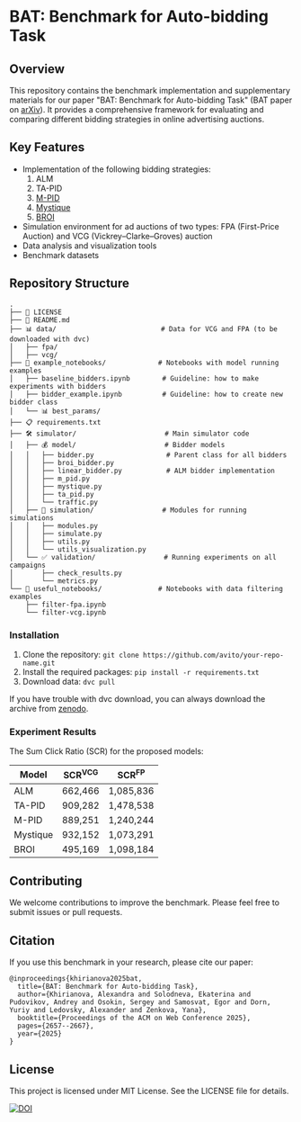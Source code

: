# BAT: Benchmark for Auto-bidding Task

## Overview

This repository contains the benchmark implementation and supplementary materials for our paper "BAT: Benchmark for Auto-bidding Task" (BAT paper on [arXiv](https://arxiv.org/abs/2505.08485)). It provides a comprehensive framework for evaluating and comparing different bidding strategies in online advertising auctions.

## Key Features

- Implementation of the following bidding strategies:
  1. ALM
  2. TA-PID
  3. [M-PID](https://arxiv.org/pdf/1905.10928)
  4. [Mystique](https://www.yahooinc.com/research/publications/mystique-a-budget-pacing-system-for-performance-optimization-in-online-advertising)
  5. [BROI](https://arxiv.org/pdf/2301.13306)
- Simulation environment for ad auctions of two types: FPA (First-Price Auction) and VCG (Vickrey–Clarke–Groves) auction
- Data analysis and visualization tools
- Benchmark datasets

## Repository Structure

```
.
├── 📜 LICENSE
├── 📘 README.md
├── 📊 data/                          # Data for VCG and FPA (to be downloaded with dvc)
│   ├── fpa/
│   ├── vcg/
├── 📓 example_notebooks/             # Notebooks with model running examples
│   ├── baseline_bidders.ipynb        # Guideline: how to make experiments with bidders
│   ├── bidder_example.ipynb          # Guideline: how to create new bidder class
│   └── 📊 best_params/
├── 📋 requirements.txt
├── 🛠️ simulator/                      # Main simulator code
│   ├── 💰 model/                      # Bidder models
│   │   ├── bidder.py                  # Parent class for all bidders
│   │   ├── broi_bidder.py           
│   │   ├── linear_bidder.py           # ALM bidder implementation
│   │   ├── m_pid.py                
│   │   ├── mystique.py               
│   │   ├── ta_pid.py
│   │   └── traffic.py
│   ├── 🔄 simulation/                 # Modules for running simulations
│   │   ├── modules.py
│   │   ├── simulate.py
│   │   ├── utils.py
│   │   └── utils_visualization.py
│   └── ✅ validation/                 # Running experiments on all campaigns
│       ├── check_results.py
│       └── metrics.py
└── 📔 useful_notebooks/              # Notebooks with data filtering examples
    ├── filter-fpa.ipynb
    └── filter-vcg.ipynb
```

### Installation

1. Clone the repository: `git clone https://github.com/avito/your-repo-name.git`
2. Install the required packages: `pip install -r requirements.txt`
3. Download data: `dvc pull`

If you have trouble with dvc download, you can always download the archive from [zenodo](https://zenodo.org/records/14795981).

### Experiment Results

The Sum Click Ratio (SCR) for the proposed models:

| Model      | SCR<sup>VCG</sup> | SCR<sup>FP</sup> |
|------------|-------------------|------------------|
| ALM        | 662,466           | 1,085,836        |
| TA-PID     | 909,282           | 1,478,538        |
| M-PID      | 889,251           | 1,240,244        |
| Mystique   | 932,152           | 1,073,291        |
| BROI       | 495,169           | 1,098,184        |

## Contributing

We welcome contributions to improve the benchmark. Please feel free to submit issues or pull requests.

## Citation

If you use this benchmark in your research, please cite our paper: 

```
@inproceedings{khirianova2025bat,
  title={BAT: Benchmark for Auto-bidding Task},
  author={Khirianova, Alexandra and Solodneva, Ekaterina and Pudovikov, Andrey and Osokin, Sergey and Samosvat, Egor and Dorn, Yuriy and Ledovsky, Alexander and Zenkova, Yana},
  booktitle={Proceedings of the ACM on Web Conference 2025},
  pages={2657--2667},
  year={2025}
}
```

## License

This project is licensed under MIT License. See the LICENSE file for details. 

[![DOI](https://zenodo.org/badge/doi/10.5281/zenodo.14795981.svg)](http://dx.doi.org/10.5281/zenodo.14795981)

